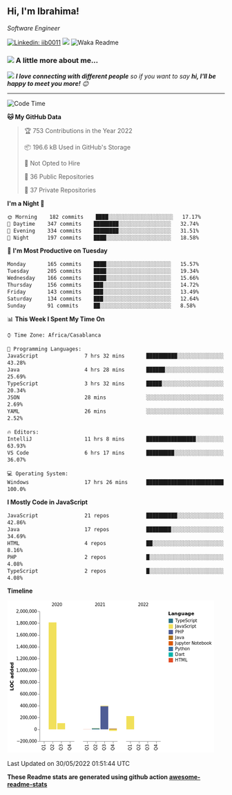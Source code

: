 <h2>Hi, I'm Ibrahima! </h2>
<p><em>Software Engineer 
</em></p>


[![Linkedin: iib0011](https://img.shields.io/badge/-iib0011-blue?style=flat-square&logo=Linkedin&logoColor=white&link=https://www.linkedin.com/in/iib0011/)](https://www.linkedin.com/in/iib0011/)
![](https://visitor-badge.glitch.me/badge?page_id=iib0011)
![Waka Readme](https://github.com/iib0011/iib0011/workflows/Waka%20Readme/badge.svg)


### <img src="https://media.giphy.com/media/VgCDAzcKvsR6OM0uWg/giphy.gif" width="50"> A little more about me...  


<img src="https://media.giphy.com/media/LnQjpWaON8nhr21vNW/giphy.gif" width="60"> <em><b>I love connecting with different people</b> so if you want to say <b>hi, I'll be happy to meet you more!</b> 😊</em>

---
<!--START_SECTION:waka-->
![Code Time](http://img.shields.io/badge/Code%20Time-0%20secs-blue)

**🐱 My GitHub Data** 

> 🏆 753 Contributions in the Year 2022
 > 
> 📦 196.6 kB Used in GitHub's Storage 
 > 
> 🚫 Not Opted to Hire
 > 
> 📜 36 Public Repositories 
 > 
> 🔑 37 Private Repositories  
 > 
**I'm a Night 🦉** 

```text
🌞 Morning    182 commits    ████░░░░░░░░░░░░░░░░░░░░░   17.17% 
🌆 Daytime    347 commits    ████████░░░░░░░░░░░░░░░░░   32.74% 
🌃 Evening    334 commits    ████████░░░░░░░░░░░░░░░░░   31.51% 
🌙 Night      197 commits    ████░░░░░░░░░░░░░░░░░░░░░   18.58%

```
📅 **I'm Most Productive on Tuesday** 

```text
Monday       165 commits    ████░░░░░░░░░░░░░░░░░░░░░   15.57% 
Tuesday      205 commits    ████░░░░░░░░░░░░░░░░░░░░░   19.34% 
Wednesday    166 commits    ████░░░░░░░░░░░░░░░░░░░░░   15.66% 
Thursday     156 commits    ███░░░░░░░░░░░░░░░░░░░░░░   14.72% 
Friday       143 commits    ███░░░░░░░░░░░░░░░░░░░░░░   13.49% 
Saturday     134 commits    ███░░░░░░░░░░░░░░░░░░░░░░   12.64% 
Sunday       91 commits     ██░░░░░░░░░░░░░░░░░░░░░░░   8.58%

```


📊 **This Week I Spent My Time On** 

```text
⌚︎ Time Zone: Africa/Casablanca

💬 Programming Languages: 
JavaScript               7 hrs 32 mins       ██████████░░░░░░░░░░░░░░░   43.28% 
Java                     4 hrs 28 mins       ██████░░░░░░░░░░░░░░░░░░░   25.69% 
TypeScript               3 hrs 32 mins       █████░░░░░░░░░░░░░░░░░░░░   20.34% 
JSON                     28 mins             ░░░░░░░░░░░░░░░░░░░░░░░░░   2.69% 
YAML                     26 mins             ░░░░░░░░░░░░░░░░░░░░░░░░░   2.52%

🔥 Editors: 
IntelliJ                 11 hrs 8 mins       ████████████████░░░░░░░░░   63.93% 
VS Code                  6 hrs 17 mins       █████████░░░░░░░░░░░░░░░░   36.07%

💻 Operating System: 
Windows                  17 hrs 26 mins      █████████████████████████   100.0%

```

**I Mostly Code in JavaScript** 

```text
JavaScript               21 repos            ██████████░░░░░░░░░░░░░░░   42.86% 
Java                     17 repos            ████████░░░░░░░░░░░░░░░░░   34.69% 
HTML                     4 repos             ██░░░░░░░░░░░░░░░░░░░░░░░   8.16% 
PHP                      2 repos             █░░░░░░░░░░░░░░░░░░░░░░░░   4.08% 
TypeScript               2 repos             █░░░░░░░░░░░░░░░░░░░░░░░░   4.08%

```


**Timeline**

![Chart not found](https://raw.githubusercontent.com/iib0011/iib0011/master/charts/bar_graph.png) 


 Last Updated on 30/05/2022 01:51:44 UTC
<!--END_SECTION:waka-->

**These Readme stats are generated using github action [awesome-readme-stats](https://github.com/iib0011/waka-readme-stats)**
